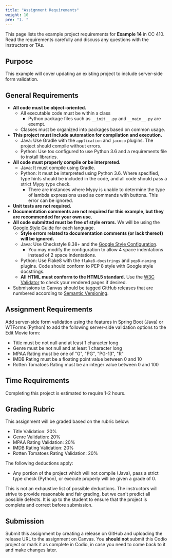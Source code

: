 ```yaml
---
title: "Assignment Requirements"
weight: 10
pre: "1. "
---
```


This page lists the example project requirements for **Example 14** in CC 410. Read the requirements carefully and discuss any questions with the instructors or TAs. 

## Purpose

This example will cover updating an existing project to include server-side form validation.

## General Requirements

* **All code must be object-oriented.**
  * All executable code must be within a class
    * Python package files such as `__init__.py` and `__main__.py` are exempt.
  * Classes must be organized into packages based on common usage.
* **This project must include automation for compilation and execution.**
  * Java: Use Gradle with the `application` and `jacoco` plugins. The project should compile without errors. 
  * Python: Use tox configured to use Python 3.6 and a requirements file to install libraries. 
* **All code must properly compile or be interpreted.**
  * Java: It must compile using Gradle.
  * Python: It must be interpreted using Python 3.6. Where specified, type hints should be included in the code, and all code should pass a strict Mypy type check.
    * There are instances where Mypy is unable to determine the type of lambda expressions used as commands with buttons. This error can be ignored.
* **Unit tests are not required.**
* **Documentation comments are not required for this example, but they are recommended for your own use.**
* **All code submitted must be free of style errors.** We will be using the [Google Style Guide](https://google.github.io/styleguide/) for each language. 
  * **Style errors related to documentation comments (or lack thereof) will be ignored.**
  * Java: Use Checkstyle 8.38+ and the [Google Style Configuration](https://raw.githubusercontent.com/checkstyle/checkstyle/checkstyle-8.38/src/main/resources/google_checks.xml). 
    * You may modify the configuration to allow 4 space indentations instead of 2 space indentations.
  * Python: Use Flake8 with the `flake8-docstrings` and `pep8-naming` plugins. Code should conform to PEP 8 style with Google style docstrings. 
  * **All HTML must conform to the HTML5 standard.** Use the [W3C Validator](https://validator.w3.org/) to check your rendered pages if desired.
* Submissions to Canvas should be tagged GitHub releases that are numbered according to [Semantic Versioning](https://semver.org/).

## Assignment Requirements

Add server-side form validation using the features in Spring Boot (Java) or WTForms (Python) to add the following server-side validation options to the Edit Movie form:

* Title must be not null and at least 1 character long
* Genre must be not null and at least 1 character long
* MPAA Rating must be one of "G", "PG", "PG-13", "R"
* IMDB Rating must be a floating point value between 0 and 10
* Rotten Tomatoes Rating must be an integer value between 0 and 100
 
## Time Requirements

Completing this project is estimated to require 1-2 hours.

## Grading Rubric

This assignment will be graded based on the rubric below:

* Title Validation: 20%
* Genre Validation: 20%
* MPAA Rating Validation: 20%
* IMDB Rating Validation: 20%
* Rotten Tomatoes Rating Validation: 20%

The following deductions apply:

* Any portion of the project which will not compile (Java), pass a strict type check (Python), or execute properly will be given a grade of 0.

This is not an exhaustive list of possible deductions. The instructors will strive to provide reasonable and fair grading, but we can't predict all possible defects. It is up to the student to ensure that the project is complete and correct before submission. 

## Submission

Submit this assignment by creating a release on GitHub and uploading the release URL to the assignment on Canvas. You **should not** submit this Codio project or mark it as complete in Codio, in case you need to come back to it and make changes later.
